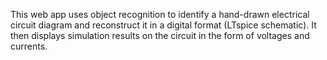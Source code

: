 This web app uses object recognition to identify a hand-drawn electrical circuit diagram and reconstruct it in a digital format (LTspice schematic). It then displays simulation results on the circuit in the form of voltages and currents.
